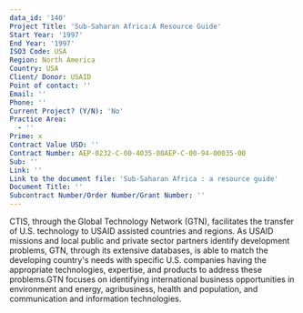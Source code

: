 ```yaml
---
data_id: '140'
Project Title: 'Sub-Saharan Africa:A Resource Guide'
Start Year: '1997'
End Year: '1997'
ISO3 Code: USA
Region: North America
Country: USA
Client/ Donor: USAID
Point of contact: ''
Email: ''
Phone: ''
Current Project? (Y/N): 'No'
Practice Area:
  - ''
Prime: x
Contract Value USD: ''
Contract Number: AEP-0232-C-00-4035-00AEP-C-00-94-00035-00
Sub: ''
Link: ''
Link to the document file: 'Sub-Saharan Africa : a resource guide'
Document Title: ''
Subcontract Number/Order Number/Grant Number: ''
---
```

CTIS, through the Global Technology Network (GTN), facilitates the transfer of U.S. technology to USAID assisted countries and regions. As USAID missions and local public and private sector partners identify development problems, GTN, through its extensive databases, is able to match the developing country's needs with specific U.S. companies having the appropriate technologies, expertise, and products to address these problems.GTN focuses on identifying international business opportunities in environment and energy, agribusiness, health and population, and communication and information technologies.
